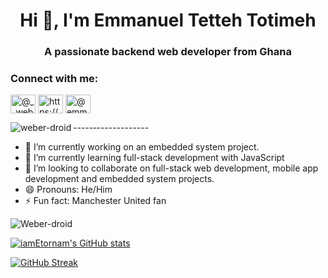 <h1 align="center">Hi 👋, I'm Emmanuel Tetteh Totimeh</h1>
<h3 align="center">A passionate backend web developer from Ghana</h3>


<h3 align="left">Connect with me:</h3>
<p align="left">
<a href="#" target="blank"><img align="center" src="https://raw.githubusercontent.com/rahuldkjain/github-profile-readme-generator/master/src/images/icons/Social/twitter.svg" alt="@__weber69" height="30" width="40" /></a>
<a href="https://www.linkedin.com/in/emmanueltotimeh" target="_parent"><img align="center" src="https://raw.githubusercontent.com/rahuldkjain/github-profile-readme-generator/master/src/images/icons/Social/linked-in-alt.svg" alt="https://www.linkedin.com/in/emmanueltotimeh" height="30" width="40" /></a>
<a href="#" target="blank"><img align="center" src="https://raw.githubusercontent.com/rahuldkjain/github-profile-readme-generator/master/src/images/icons/Social/youtube.svg" alt="@emmanueltotimeh2002@gmail.com" height="30" width="40" /></a>
</p>

<p><img align="left" src="https://github-readme-stats.vercel.app/api/top-langs?username=weber-droid&show_icons=true&locale=en&layout=compact" alt="weber-droid" /></p>




-----‐-------------







- 🔭 I’m currently working on an embedded system project.
- 🌱 I’m currently learning full-stack development with JavaScript
- 👯 I’m looking to collaborate on full-stack web development, mobile app development and embedded system projects.
- 😄 Pronouns: He/Him
- ⚡ Fun fact: Manchester United fan

<p>
<a><img src="https://komarev.com/ghpvc/?username=Weber-sroid&label=Profile%20views&color=0e75b6&style=flat" alt="Weber-droid" /></a>
</p>


<a href="http://www.github.com/Weber-droid"><img src="https://github-readme-stats.vercel.app/api?username=Weber-droid&show_icons=true&hide=&count_private=true&title_color=0891b2&text_color=ffffff&icon_color=0891b2&bg_color=1c1917&hide_border=true&show_icons=true" alt="iamEtornam's GitHub stats" /></a>

<a href="http://www.github.com/Weber-droid"><img src="https://streak-stats.demolab.com?user=Weber-droid&theme=python-dark&hide_border=true" alt="GitHub Streak" /></a>




